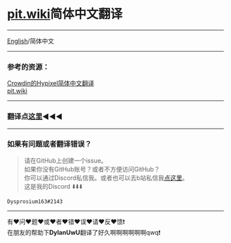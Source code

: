 # [pit.wiki](https://pit.wiki/)简体中文翻译

---

 [English](https://github.com/Dysprosium163/pitwiki_CS_translation/blob/main/README.md)/简体中文

---

### 参考的资源：
 [Crowdin的Hypixel简体中文翻译](https://crowdin.com/project/hypixel/zh-CN)  
 [pit.wiki](https://pit.wiki/)

---

### 翻译点[这里](https://github.com/Dysprosium163/pitwiki_CS_translation/tree/main/CS_Translation):arrow_backward::arrow_backward::arrow_backward:  

---

### 如果有问题或者翻译错误？
>请在GitHub上创建一个issue。  
> 如果你没有GitHub账号？或者不方便访问GitHub？  
> 你可以通过Discord私信我。或者也可以去b站私信我[点这里](https://space.bilibili.com/693470532)。  
> 这是我的Discord :arrow_down::arrow_down::arrow_down:  

    Dysprosium163#2143

---

有:heart:问:heart:题:heart:或:heart:者:heart:错:heart:误:heart:请:heart:反:heart:馈:heavy_exclamation_mark:    
在朋友的帮助下**DylanUwU**翻译了好久啊啊啊啊啊啊qwq:heavy_exclamation_mark:  